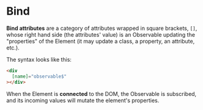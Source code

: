 # Bind

**Bind attributes** are a category of attributes wrapped in square brackets, `[]`,
whose right hand side (the attributes' value) is an Observable updating the "properties" of the Element (it may update a class, a property, an attribute, etc.).

The syntax looks like this:

```html
<div
  [name]="observable$"
></div>
```

When the Element is **connected** to the DOM, the Observable is subscribed,
and its incoming values will mutate the element's properties.
